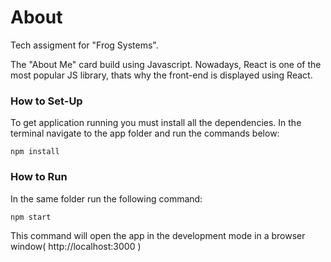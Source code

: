 # About

Tech assigment for "Frog Systems". 

The "About Me" card build using Javascript. Nowadays, React is one of the most popular JS library, thats why the front-end is displayed using React.

### How to Set-Up

To get application running you must install all the dependencies. In the terminal navigate to the app folder and run the commands below:

 `npm install`

### How to Run 

In the same folder run the following command:

`npm start`

This command will open the app in the development mode in a browser window( http://localhost:3000 )



